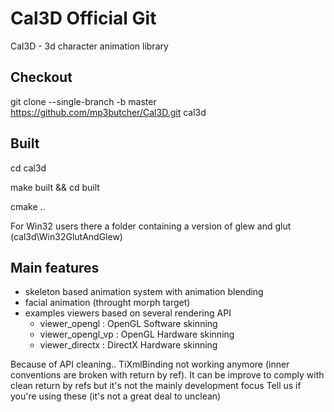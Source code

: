 # Cal3D Official Git
Cal3D - 3d character animation library 

## Checkout
git clone --single-branch -b master https://github.com/mp3butcher/Cal3D.git cal3d

## Built
cd cal3d

make built && cd built 

cmake ..
 

For Win32 users there a folder containing a version of glew and glut (cal3d\Win32GlutAndGlew)

## Main features
- skeleton based animation system with animation blending
- facial animation (throught morph target)
- examples viewers based on several rendering API 
  - viewer_opengl : OpenGL Software skinning
  - viewer_opengl_vp : OpenGL Hardware skinning
  - viewer_directx : DirectX Hardware skinning 
 
Because of API cleaning.. TiXmlBinding not working anymore (inner conventions are broken with return by ref).
It can be improve to comply with clean return by refs but it's not the mainly development focus
Tell us if you're using these (it's not a great deal to unclean)
